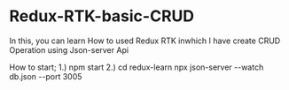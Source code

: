 # Redux-RTK-basic-CRUD
In this, you can learn How to used Redux RTK inwhich I have create CRUD Operation using Json-server Api

How to start;
1.) npm start
2.) cd redux-learn
    npx json-server --watch db.json --port 3005
